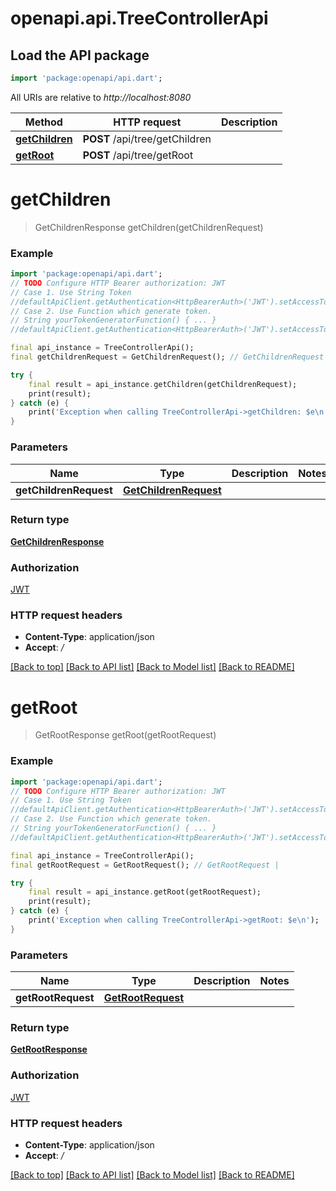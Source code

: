 # openapi.api.TreeControllerApi

## Load the API package
```dart
import 'package:openapi/api.dart';
```

All URIs are relative to *http://localhost:8080*

Method | HTTP request | Description
------------- | ------------- | -------------
[**getChildren**](TreeControllerApi.md#getchildren) | **POST** /api/tree/getChildren | 
[**getRoot**](TreeControllerApi.md#getroot) | **POST** /api/tree/getRoot | 


# **getChildren**
> GetChildrenResponse getChildren(getChildrenRequest)



### Example
```dart
import 'package:openapi/api.dart';
// TODO Configure HTTP Bearer authorization: JWT
// Case 1. Use String Token
//defaultApiClient.getAuthentication<HttpBearerAuth>('JWT').setAccessToken('YOUR_ACCESS_TOKEN');
// Case 2. Use Function which generate token.
// String yourTokenGeneratorFunction() { ... }
//defaultApiClient.getAuthentication<HttpBearerAuth>('JWT').setAccessToken(yourTokenGeneratorFunction);

final api_instance = TreeControllerApi();
final getChildrenRequest = GetChildrenRequest(); // GetChildrenRequest | 

try {
    final result = api_instance.getChildren(getChildrenRequest);
    print(result);
} catch (e) {
    print('Exception when calling TreeControllerApi->getChildren: $e\n');
}
```

### Parameters

Name | Type | Description  | Notes
------------- | ------------- | ------------- | -------------
 **getChildrenRequest** | [**GetChildrenRequest**](GetChildrenRequest.md)|  | 

### Return type

[**GetChildrenResponse**](GetChildrenResponse.md)

### Authorization

[JWT](../README.md#JWT)

### HTTP request headers

 - **Content-Type**: application/json
 - **Accept**: */*

[[Back to top]](#) [[Back to API list]](../README.md#documentation-for-api-endpoints) [[Back to Model list]](../README.md#documentation-for-models) [[Back to README]](../README.md)

# **getRoot**
> GetRootResponse getRoot(getRootRequest)



### Example
```dart
import 'package:openapi/api.dart';
// TODO Configure HTTP Bearer authorization: JWT
// Case 1. Use String Token
//defaultApiClient.getAuthentication<HttpBearerAuth>('JWT').setAccessToken('YOUR_ACCESS_TOKEN');
// Case 2. Use Function which generate token.
// String yourTokenGeneratorFunction() { ... }
//defaultApiClient.getAuthentication<HttpBearerAuth>('JWT').setAccessToken(yourTokenGeneratorFunction);

final api_instance = TreeControllerApi();
final getRootRequest = GetRootRequest(); // GetRootRequest | 

try {
    final result = api_instance.getRoot(getRootRequest);
    print(result);
} catch (e) {
    print('Exception when calling TreeControllerApi->getRoot: $e\n');
}
```

### Parameters

Name | Type | Description  | Notes
------------- | ------------- | ------------- | -------------
 **getRootRequest** | [**GetRootRequest**](GetRootRequest.md)|  | 

### Return type

[**GetRootResponse**](GetRootResponse.md)

### Authorization

[JWT](../README.md#JWT)

### HTTP request headers

 - **Content-Type**: application/json
 - **Accept**: */*

[[Back to top]](#) [[Back to API list]](../README.md#documentation-for-api-endpoints) [[Back to Model list]](../README.md#documentation-for-models) [[Back to README]](../README.md)

